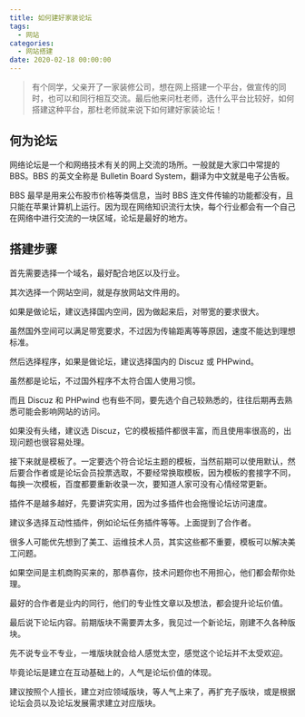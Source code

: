```yaml
---
title: 如何建好家装论坛
tags:
  - 网站
categories:
  - 网站搭建
date: 2020-02-18 00:00:00
---
```


> 有个同学，父亲开了一家装修公司，想在网上搭建一个平台，做宣传的同时，也可以和同行相互交流。最后他来问杜老师，选什么平台比较好，如何搭建这种平台，那杜老师就来说下如何建好家装论坛！

<!-- more -->

## 何为论坛

网络论坛是一个和网络技术有关的网上交流的场所。一般就是大家口中常提的 BBS。BBS 的英文全称是 Bulletin Board System，翻译为中文就是电子公告板。

BBS 最早是用来公布股市价格等类信息，当时 BBS 连文件传输的功能都没有，且只能在苹果计算机上运行。因为现在网络知识流行太快，每个行业都会有一个自己在网络中进行交流的一块区域，论坛是最好的地方。

## 搭建步骤

首先需要选择一个域名，最好配合地区以及行业。

其次选择一个网站空间，就是存放网站文件用的。

如果是做论坛，建议选择国内空间，因为做起来后，对带宽的要求很大。

虽然国外空间可以满足带宽要求，不过因为传输距离等等原因，速度不能达到理想标准。

然后选择程序，如果是做论坛，建议选择国内的 Discuz 或 PHPwind。

虽然都是论坛，不过国外程序不太符合国人使用习惯。

而且 Discuz 和 PHPwind 也有些不同，要先选个自己较熟悉的，往往后期再去熟悉可能会影响网站的访问。

如果没有头绪，建议选 Discuz，它的模板插件都很丰富，而且使用率很高的，出现问题也很容易处理。

接下来就是模板了。一定要选个符合论坛主题的模板，当然前期可以使用默认，然后要合作者或是论坛会员投票选取，不要经常换取模板，因为模板的套接字不同，每换一次模板，百度都要重新收录一次，要知道人家可没有心情经常更新。

插件不是越多越好，先要讲究实用，因为过多插件也会拖慢论坛访问速度。

建议多选择互动性插件，例如论坛任务插件等等。上面提到了合作者。

很多人可能优先想到了美工、运维技术人员，其实这些都不重要，模板可以解决美工问题。

如果空间是主机商购买来的，那恭喜你，技术问题你也不用担心，他们都会帮你处理。

最好的合作者是业内的同行，他们的专业性文章以及想法，都会提升论坛价值。

最后说下论坛内容。前期版块不需要弄太多，我见过一个新论坛，刚建不久各种版块。

先不说专业不专业，一堆版块就会给人感觉太空，感觉这个论坛并不太受欢迎。

毕竟论坛是建立在互动基础上的，人气是论坛价值的体现。

建议按照个人擅长，建立对应领域版块，等人气上来了，再扩充子版块，或是根据论坛会员以及论坛发展需求建立对应版块。